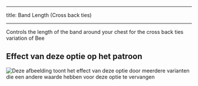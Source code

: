 ***

title: Band Length (Cross back ties)

***

Controls the length of the band around your chest for the cross back ties variation of Bee

## Effect van deze optie op het patroon

![Deze afbeelding toont het effect van deze optie door meerdere varianten die een andere waarde hebben voor deze optie te vervangen](bee_bandlength_sample.svg "Effect van deze optie op het patroon")
